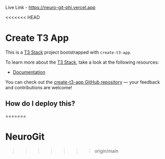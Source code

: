 
Live Link - https://neuro-git-phi.vercel.app


<<<<<<< HEAD
# Create T3 App

This is a [T3 Stack](https://create.t3.gg/) project bootstrapped with `create-t3-app`.


To learn more about the [T3 Stack](https://create.t3.gg/), take a look at the following resources:

- [Documentation](https://create.t3.gg/)

You can check out the [create-t3-app GitHub repository](https://github.com/t3-oss/create-t3-app) — your feedback and contributions are welcome!

## How do I deploy this?


=======
# NeuroGit
>>>>>>> origin/main
